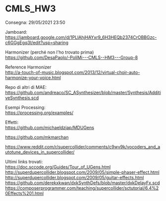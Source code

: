 # CMLS_HW3

Consegna: 29/05/2021 23:50

Jamboard:\
https://jamboard.google.com/d/1PLlAhjHAYxr9_6H3HEQb2374CrOBBGzc-c6GGgEgq3I/edit?usp=sharing

Harmonizer (perché non l'ho trovato prima)\
https://github.com/DesaPaolo/-PoliMi---CMLS--HM3---Group-8

Reference Harmonizer\
http://a-touch-of-music.blogspot.com/2013/12/virtual-choir-auto-harmonize-your-voice.html

Repo di altri di MAE: \
https://github.com/andreaco/SC_ASynthesizer/blob/master/Synthesis/AdditiveSynthesis.scd

Esempi Processing: \
https://processing.org/examples/

Effetti: \
https://github.com/michaeldzjap/MDUGens

https://github.com/mkmarchan

https://www.reddit.com/r/supercollider/comments/c9wv9k/vocoders_and_autotune_devices_in_supercollider/

Ultimi links trovati: \
https://doc.sccode.org/Guides/Tour_of_UGens.html
\
http://superdupercollider.blogspot.com/2009/05/simple-phaser-effect.html
\
http://superdupercollider.blogspot.com/2009/05/guitar-effects.html
\
https://github.com/derekxkwan/dxkSynthDefs/blob/master/dxkDelayFx.scd
\
https://composerprogrammer.com/teaching/supercollider/sctutorial/6.4%20Effects%201.html
